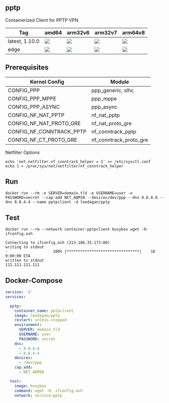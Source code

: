 pptp
----
Containerized Client for PPTP VPN

| Tag | amd64 | arm32v6 | arm32v7 | arm64v8 |
| ------------ | ------------ | ------------ | ------------ | ------------ |
| latest, 1.10.0 | [![](https://images.microbadger.com/badges/image/leodagan/pptp:latest.svg)](https://microbadger.com/images/leodagan/pptp:latest "Get your own image badge on microbadger.com") | [![](https://images.microbadger.com/badges/image/leodagan/pptp:latest-arm32v6.svg)](https://microbadger.com/images/leodagan/pptp:latest-arm32v6 "Get your own image badge on microbadger.com") | [![](https://images.microbadger.com/badges/image/leodagan/pptp:latest-arm32v7.svg)](https://microbadger.com/images/leodagan/pptp:latest-arm32v7 "Get your own image badge on microbadger.com") | [![](https://images.microbadger.com/badges/image/leodagan/pptp:latest-arm64v8.svg)](https://microbadger.com/images/leodagan/pptp:latest:latest-arm64v8 "Get your own image badge on microbadger.com") |
| edge | [![](https://images.microbadger.com/badges/image/leodagan/pptp:edge.svg)](https://microbadger.com/images/leodagan/pptp:edge "Get your own image badge on microbadger.com") | [![](https://images.microbadger.com/badges/image/leodagan/pptp:edge-arm32v6.svg)](https://microbadger.com/images/leodagan/pptp:edge:edge-arm32v6 "Get your own image badge on microbadger.com") | [![](https://images.microbadger.com/badges/image/leodagan/pptp:edge-arm32v7.svg)](https://microbadger.com/images/leodagan/pptp:edge-arm32v7 "Get your own image badge on microbadger.com") | [![](https://images.microbadger.com/badges/image/leodagan/pptp:edge-arm64v8.svg)](https://microbadger.com/images/leodagan/pptp:edge-arm64v8 "Get your own image badge on microbadger.com") |

Prerequisites
----
| Kernel Config | Module |
| ------------ | ------------ |
| CONFIG_PPP | ppp_generic, slhc |
| CONFIG_PPP_MPPE | ppp_mppe |
| CONFIG_PPP_ASYNC | ppp_async |
| CONFIG_NF_NAT_PPTP | nf_nat_pptp |
| CONFIG_NF_NAT_PROTO_GRE | nf_nat_proto_gre |
| CONFIG_NF_CONNTRACK_PPTP | nf_conntrack_pptp |
| CONFIG_NF_CT_PROTO_GRE | nf_conntrack_proto_gre |

Netfilter Options

```
echo 'net.netfilter.nf_conntrack_helper = 1' >> /etc/sysctl.conf
echo 1 > /proc/sys/net/netfilter/nf_conntrack_helper
```

Run
----
```
docker run --rm -e SERVER=domain.tld -e USERNAME=user -e PASSWORD=secret --cap-add NET_ADMIN --device=/dev/ppp --dns 8.8.8.8 --dns 8.8.4.4 --name pptpclient -d leodagan/pptp
```

Test
----
```
docker run --rm --network container:pptpclient busybox wget -O- ifconfig.ovh
```
```
Connecting to ifconfig.ovh (213.186.33.173:80)
writing to stdout
-                    100% |********************************|    16  0:00:00 ETA
written to stdout
111.111.111.111
```

Docker-Compose
----
```yaml
version: '2'
services:

  pptp:
    container_name: pptpclient
    image: leodagan/pptp
    restart: unless-stopped
    environment:
      SERVER: domain.tld
      USERNAME: user
      PASSWORD: secret
    dns:
      - 8.8.8.8
      - 8.8.4.4
    devices:
      - /dev/ppp
    cap_add:
      - NET_ADMIN

  test:
    image: busybox
    command: wget -O- ifconfig.ovh
    network: service:pptp
```

